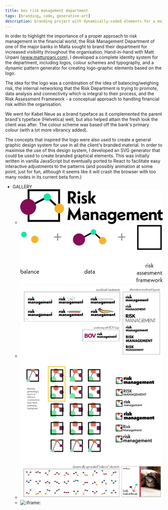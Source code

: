 ```yaml
---
title: bov risk management department
tags: [branding, code, generative-art]
description: branding project with dynamically-coded elements for a major local bank
---
```


In order to highlight the importance of a proper approach to risk management in the financial world, the Risk Management Department of one of the major banks in Malta sought to brand their department for increased visibility throughout the organisation. Hand-in-hand with Matt Urpani (www.matturpani.com), I developed a complete identity system for the department, including logos, colour schemes and typography, and a dynamic pattern generator for creating logo-graphic elements based on the logo.

The idea for the logo was a combination of the idea of balancing/weighing risk, the internal networking that the Risk Department is trying to promote, data analysis and connectivity which is integral to their process, and the Risk Assessment Framework - a conceptual approach to handling financial risk within the organisation.

We went for Kabel Neue as a brand typeface as it complemented the parent brand's typeface (Helvetica) well, but also helped attain the fresh look the client was after. The colour scheme was based off the bank's primary colour (with a lot more vibrancy added).

The concepts that inspired the logo were also used to create a general graphic design system for use in all the client's branded material. In order to maximise the use of this design system, I developed an SVG generator that could be used to create branded graphical elements. This was initially written in vanilla JavaScript but eventually ported to React to facilitate easy interactive adjustments to the patterns (and possibly animation at some point, just for fun, although it seems like it will crash the browser with too many nodes in its current beta form.)

- GALLERY
  - ![:component:](./_assets/Logo.svelte)
    ![:component:](./_assets/Rationale.svelte)
  - ![sketches](./_assets/brainstorming-1.jpg)
    ![sketches](./_assets/brainstorming-3.jpg)
  - ![sketches](./_assets/brainstorming-2.jpg)
  - ![:iframe:](https://vigorous-banach-528b70.netlify.app/)
